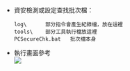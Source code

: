 * 資安檢測或設定查找批次檔：
  ```
  log\      部分指令會產生紀錄檔，放在這裡
  tools\    部分工具執行檔放這裡
  PCSecureChk.bat   批次檔本身
  ```
* 執行畫面參考<br>
  ![](https://hungjung.github.io/assets/check_sec_tools.gif)